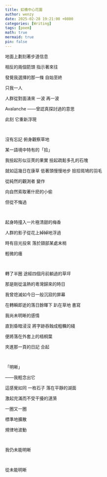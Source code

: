 ```yaml
---
title: 虹橋中心花園
author: wenzy
date: 2025-02-28 19:21:00 +0800
categories: [Writing]
tags: [poem]
math: true
mermaid: true
pin: false
---
```


地面上劃刻著步道信息

相反的兩個箭頭 指示著來往

發覺我選擇的那一條 自始至終

只我一人

人群從對面湧來 一波 再一波

Avalanche ——曾認真探討過的意思

此刻 它重新浮現

<br/>

沒有忘記 俯身觀察草地

某一語境中特有的「拾」

我撿起形似豆莢的果實 撿起疏鬆多孔的石塊

就如這幾日在康草 低著頭慢慢地步 撿拾斑鳩的羽毛

從純然的觀測者 變作

向自然索取著什麽的小偷

但從不悔過

<br/>

起身時撞入一片極清甜的梅香

人群的影子從花上綽綽地浮過

時有目光投來 落於頸部某處末梢

輕微的癢

<br/>

轉了半圈 途經四個月前躺過的草坪

那是剛從溫熱的粵灣歸來的時日

我曾熄滅如今日一般沉寂的屏幕

在轉瞬即逝的落日餘暉下 趴在草地 書寫

我尚未明晰的感情

直到昏暗浸沒 將字跡吞蝕成粗糲的綫

便將落在外套上的梧桐葉

夾進那一頁的日記 合起

<br/>

「明晰」

——我輕念出它

這感覺如同 一枚石子 落在平靜的湖面

激起完滿而不受干擾的漣漪

一圈又一圈

標準地擴散

規律地波動

<br/>

我仍未能明晰

<br/>

從未能明晰
